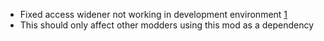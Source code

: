 - Fixed access widener not working in development environment  [1](https://github.com/ekulxam/TameableAxolotls/issues/1)
- This should only affect other modders using this mod as a dependency
